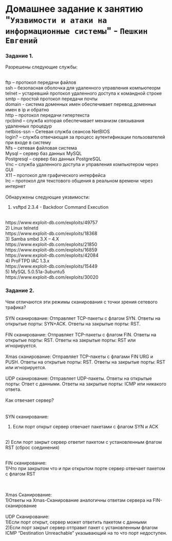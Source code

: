 # Домашнее задание к занятию "`Уязвимости и атаки на информационные системы`" - `Пешкин Евгений`

### Задание 1.

Разрешены следующие службы:
<br/>
<br/>

ftp – протокол передачи файлов
<br/>
ssh – безопасная оболочка для удаленного управления компьютеорм
<br/>
telnet – устаревший протокол удаленного доступа к командной строке
<br/>
smtp – простой протокол передачи почты
<br/>
domain -  cистема доменных имен обеспечивает перевод доменных имен в ip и обратно 
<br/>
http – протокол передачи гипертекста
<br/>
rpcbind – служба которая обеспечивает механизм связывания удаленных процедур
<br/>
netbios-ssn – Сетевая служба сеансов NetBIOS
<br/>
login? – служба отвечающая за процесс аутентификации пользователей при входе в систему
<br/>
Nfs – сетевая файловая система
<br/>
Mysql – сервер баз данных MySQL
<br/>
Postgresql – сервер баз данных PostgreSQL
<br/>
Vnc – cлужба удаленного доступа и управления компьютером через GUI
<br/>
X11 – протокол для графического интерфейса 
<br/>
Irc – протокол для текстового общения в реальном времени через интернет
<br/>
<br/>
Обнаружены следующие уязвимости:

1) vsftpd 2.3.4 - Backdoor Command Execution
<br/>
https://www.exploit-db.com/exploits/49757
<br/>
2) Linux telnetd 
<br/>
https://www.exploit-db.com/exploits/18368
<br/>
3) Samba smbd 3.X – 4.X 
<br/>
https://www.exploit-db.com/exploits/21850
<br/>
https://www.exploit-db.com/exploits/16859
<br/>
https://www.exploit-db.com/exploits/42084
<br/>
4) ProFTPD IAC 1.3.x
<br/>
https://www.exploit-db.com/exploits/15449
<br/>
5) MySQL 5.0.51a-3ubuntu5
<br/>
https://www.exploit-db.com/exploits/30020

### Задание 2.

Чем отличаются эти режимы сканирования с точки зрения сетевого трафика?
<br/>
<br/>
SYN сканирование: Отправляет TCP-пакеты с флагом SYN. Ответы на открытые порты: SYN+ACK. Ответы на закрытые порты: RST.
<br/>
<br/>
FIN сканирование: Отправляет TCP-пакеты с флагом FIN. Ответы на открытые порты: RST. Ответы на закрытые порты: RST или игнорируется.
<br/>
<br/>
Xmas сканирование: Отправляет TCP-пакеты с флагами FIN URG и PUSH. Ответы на открытые порты: RST. Ответы на закрытые порты: RST или игнорируется.
<br/>
<br/>
UDP сканирование: Отправляет UDP-пакеты. Ответы на открытые порты: Ответ с данными. Ответы на закрытые порты: ICMP  или никакого ответа.
<br/>
<br/>
Как отвечает сервер?
<br/>
<br/>
<br/>
SYN сканирование:

1) Если порт открыт сервер отвечает пакетами с флагом SYN и ACK
<br/>
2) Если порт закрыт сервер ответит пакетом с установленным флагом RST (сброс соединения)
<br/>
<br/>

FIN сканирование:
<br/>
1)Что при закрытом что и при открытом порте сервер отвечает пакетом с флагом RST 

<br/>
<br/>
Xmas Сканирование:
<br/>
1)Ответы на Xmas-Сканирование аналогичны ответам сервера на FIN-сканирование
<br/>
<br/>
UDP Сканирование:
<br/>
1)Если порт открыт, сервер может ответить пакетом с данными
<br/>
2)Если порт закрыт сервер отправит пакет с установленным флагом ICMP “Destination Unreachable”
указывающий на то что порт недоступен.
